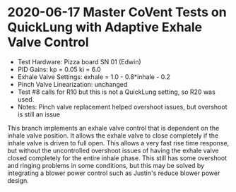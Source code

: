 # 2020-06-17 Master CoVent Tests on QuickLung with Adaptive Exhale Valve Control

- Test Hardware: Pizza board SN 01 (Edwin)
- PID Gains: kp = 0.05 ki = 6.0
- Exhale Valve Settings: exhale = 1.0 - 0.8*inhale - 0.2
- Pinch Valve Linearization: unchanged
- Test #8 calls for R10 but this is not a QuickLung setting, so R20 was used.
- Notes: Pinch valve replacement helped overshoot issues, but overshoot is still an issue

This branch implements an exhale valve control that is dependent on the inhale valve position.  It allows the exhale valve to close completely if the inhale valve is driven to full open.  This allows a very fast rise time response, but without the uncontrolled overshoot issues of having the exhale valve closed completely for the entire inhale phase.  This still has some overshoot and ringing problems in some conditions, but this may be solved by integrating a blower power control such as Justin's reduce blower power design.